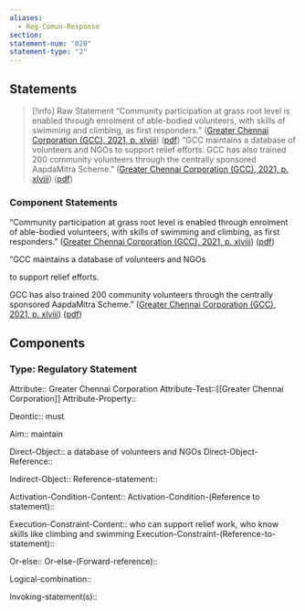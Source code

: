 ```yaml
---
aliases:
  - Reg-Comun-Response
section: 
statement-num: "020"
statement-type: "2"
---
```

## Statements 
> [!info] Raw Statement
> “Community participation at grass root level is enabled through enrolment of able-bodied volunteers, with skills of swimming and climbing, as first responders.” ([Greater Chennai Corporation (GCC), 2021, p. xlviii](zotero://select/library/items/AZZSXLC8)) ([pdf](zotero://open-pdf/library/items/ZWDYK52D?page=48&annotation=TYWNEF35))
> “GCC maintains a database of volunteers and NGOs to support relief efforts. GCC has also trained 200 community volunteers through the centrally sponsored AapdaMitra Scheme.” ([Greater Chennai Corporation (GCC), 2021, p. xlviii](zotero://select/library/items/AZZSXLC8)) ([pdf](zotero://open-pdf/library/items/ZWDYK52D?page=48&annotation=Z63WFCTL)) 
> 

### Component Statements
“Community participation at grass root level is enabled through enrolment of able-bodied volunteers, with skills of swimming and climbing, as first responders.” ([Greater Chennai Corporation (GCC), 2021, p. xlviii](zotero://select/library/items/AZZSXLC8)) ([pdf](zotero://open-pdf/library/items/ZWDYK52D?page=48&annotation=TYWNEF35))

“GCC 
maintains 
a database of volunteers and NGOs

to support relief efforts. 

GCC has also trained 200 community volunteers through the centrally sponsored AapdaMitra Scheme.” ([Greater Chennai Corporation (GCC), 2021, p. xlviii](zotero://select/library/items/AZZSXLC8)) ([pdf](zotero://open-pdf/library/items/ZWDYK52D?page=48&annotation=Z63WFCTL)) 
## Components
### Type: Regulatory Statement
Attribute:: Greater Chennai Corporation
Attribute-Test::[[Greater Chennai Corporation]]
Attribute-Property::

Deontic:: must

Aim:: maintain

Direct-Object:: a database of volunteers and NGOs
Direct-Object-Reference:: 

Indirect-Object::
	Reference-statement::

Activation-Condition-Content::
	Activation-Condition-(Reference to statement)::

Execution-Constraint-Content:: who can support relief work, who know skills like climbing and swimming
	Execution-Constraint-(Reference-to-statement)::

Or-else::
	Or-else-(Forward-reference)::

Logical-combination::

Invoking-statement(s)::